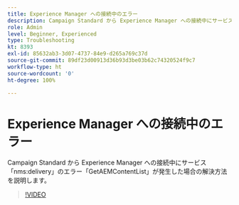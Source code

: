 ```yaml
---
title: Experience Manager への接続中のエラー
description: Campaign Standard から Experience Manager への接続中にサービス「nms:delivery」のエラー「GetAEMContentList」が発生した場合の解決方法を説明します。
role: Admin
level: Beginner, Experienced
type: Troubleshooting
kt: 8393
exl-id: 85632ab3-3d07-4737-84e9-d265a769c37d
source-git-commit: 89df23d00913d36b93d3be03b62c74320524f9c7
workflow-type: ht
source-wordcount: '0'
ht-degree: 100%

---
```


# Experience Manager への接続中のエラー

Campaign Standard から Experience Manager への接続中にサービス「nms:delivery」のエラー「GetAEMContentList」が発生した場合の解決方法を説明します。

>[!VIDEO](https://video.tv.adobe.com/v/335897?quality=12&learn=on)
